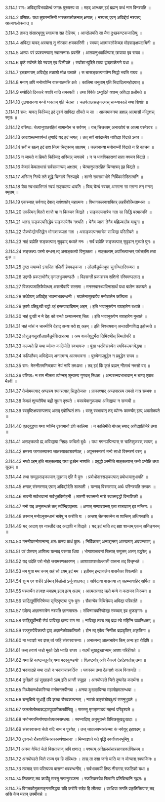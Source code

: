 3.114.1
रामः:
अविद्याविभवप्रोत्थं जगतः पुरुषस्य वा ।
महद् आन्ध्यम् इदं ब्रह्मन् कथं नाम विनश्यति ॥


3.114.2
वसिष्ठः:
यथा तुषारनलिनी भास्करालोकनात् क्षणात् ।
नश्यत्य् एवम् अविद्येयं नश्यत्य् आत्मावलोकनात् ॥


3.114.3
तावत् संसारभृगुषु स्वात्मना सह देहिनम् ।
आन्दोलयति सा यैषा दुःखकण्टकजालिषु ॥


3.114.4
अविद्या यावद् अस्यास् तु नोत्पन्ना क्षयकारिणी ।
स्वयम् आत्मावलोकेच्छा मोहसङ्क्षयदायिनी ॥


3.114.5
अस्याः परं प्रपश्यन्त्यास् स्वात्मनाशः प्रवर्तते ।
आतपानुभवार्थिन्याश् छायाया इव राघव ॥


3.114.6
दृष्टे सर्वगते देवे स्वयम् एव विलीयते ।
सर्वाशाभ्युदिते छाया द्वादशार्कगणे यथा ॥


3.114.7
इच्छामात्रम् अविद्येह तन्नाशो मोक्ष उच्यते ।
स चासङ्कल्पमात्रेण सिद्धो भवति राघव ॥


3.114.8
मनाग् अपि मनोव्योम्नि वासनातमसि क्षते ।
कालिमा तनुताम् एति चिदादित्यमहोदयात् ॥


3.114.9
यथोदिते दिनकरे क्वापि याति तमस्वती ।
तथा विवेके ऽभ्युदिते क्वाप्य् अविद्या प्रलीयते ॥


3.114.10
दृढवासनया बन्धो घनताम् एति चेतसः ।
चलवेतालसङ्कल्पस् सन्ध्याकाले यथा शिशोः ॥


3.114.11
रामः:
यावत् किञ्चिद् इदं दृश्यं साविद्या क्षीयते च सा ।
आत्मभावनया ब्रह्मन्न् आत्मासौ कीदृशस् स्मृतः ॥


3.114.12
वसिष्ठः:
चेत्यानुपातरहितं सामान्येन च सर्वगम् ।
यच् चित्तत्त्वम् अनाख्येयं स आत्मा परमेश्वरः ॥


3.114.13
आब्रह्मस्तम्बपर्यन्तं तृणादि यद् इदं जगत् ।
तत् सर्वं सर्वदात्मैव नाविद्या विद्यते ऽनघ ॥


3.114.14
सर्वं च खल्व् इदं ब्रह्म नित्यं चिद्घनम् अक्षयम् ।
कल्पनान्या मनोनाम्नी विद्यते न हि काचन ॥


3.114.15
न जायते न म्रियते किञ्चिद् अस्मिञ् जगत्त्रये ।
न च भावविकाराणां सत्ता क्वचन विद्यते ॥


3.114.16
केवलं केवलाभासं सर्वसामान्यम् अक्षतम् ।
चेत्यानुपातरहितं चिन्मात्रम् इह विद्यते ॥


3.114.17
अस्मिन् नित्ये तते शुद्धे चिन्मात्रे निरुपद्रवे ।
शान्ते समसमाभोगे निर्विकारोदितात्मनि ॥


3.114.18
यैषा स्वभावाभिगतं स्वयं सङ्कल्प्य धावति ।
चिच् चेत्यं स्वयम् अम्लाना सा म्लाना तन् मनस् स्मृतम् ॥


3.114.19
एकस्मात् सर्वगाद् देवात् सर्वशक्तेर् महात्मनः ।
विभागकलनाशक्तिर् लहरीवोत्थिताम्भसः ॥


3.114.20
एकस्मिन् वितते शान्ते या न किञ्चन विद्यते ।
सङ्कल्पमात्रेण गता सा सिद्धिं परमात्मनि ॥


3.114.21
अतस् सङ्कल्पसिद्धेयं सङ्कल्पेनैव नश्यति ।
येनैव जाता तेनैव वह्निज्वालेव वायुना ॥


3.114.22
पौरुषोद्योगसिद्धेन भोगाशारूपतां गता ।
असङ्कल्पनमात्रेण साविद्या परिलीयते ॥


3.114.23
नाहं ब्रह्मेति सङ्कल्पात् सुदृढाद् बध्यते मनः ।
सर्वं ब्रह्मेति सङ्कल्पात् सुदृढान् मुच्यते पुनः ॥


3.114.24
सङ्कल्पः परमो बन्धस् त्व् असङ्कल्पो विमुक्तता ।
सङ्कल्पम् अवजित्यान्तर् यथेच्छसि तथा कुरु ॥


3.114.25
दृष्टा मयाम्बरे ऽत्रास्ति नलिनी हेमपङ्कजा ।
लोलवैडूर्यमधुपा सुगन्धितदिगम्बरा ॥


3.114.26
उद्दण्डैः प्रकटाभोगैर् मृणालभुजमण्डलैः ।
विहसन्ती प्रकाशस्य शशिनो रश्मिमण्डलात् ॥


3.114.27
विकल्पजालिकैवेत्थम् असत्यैवापि सत्समा ।
मनस्स्वास्थ्यविनाशार्थं यथा बालेन कल्प्यते ॥


3.114.28
तथैवेयम् अविद्येह भावनाभवबन्धनी ।
चपलेनासुखायैव मनोबालेन कल्पिता ॥


3.114.29
कृशो ऽतिदुःखी बद्धो ऽहं हस्तपादादिमान् अहम् ।
इति भावानुरूपेण व्यवहारेण बध्यते ॥


3.114.30
नाहं दुःखी न मे देहः को बन्धो ऽस्यात्मनश् चितः ।
इति भावानुरूपेण व्यवहारेण मुच्यते ॥


3.114.31
नाहं मांसं न चास्थीनि देहाद् अन्यः परो ह्य् अहम् ।
इति निश्चयवान् अन्तःक्षीणाविद्य इहोच्यते ॥


3.114.32
प्रोत्तुङ्गसुरशैलाग्रवैडूर्यशिखरप्रभा ।
अथ वार्कांशुदुर्भेदा तिमिरश्रीस् स्थितोपरि ॥


3.114.33
कल्प्यते हि यथा व्योम्नः कालिमेति स्वभावजः ।
पुंसा धरणिसंस्थेन स्वविकल्पनयेद्धया ॥


3.114.34
कल्पितैवम् अविद्येयम् अनात्मन्य् आत्मभावना ।
पुरुषेणाप्रबुद्धेन न प्रबुद्धेन राघव ॥


3.114.35
रामः:
मेरुनीलमणिच्छाया नेयं नापि तमःप्रभा ।
तद् इदं किं कृतं ब्रह्मन् नीलत्वं नभसो वद ॥


3.114.36
वसिष्ठः:
न राम नीलता व्योम्नश् शून्यस्य गुणवत् स्थिता ।
अन्यरत्नप्रभाभावान् न चाप्य् एषात्र मैरवी ॥


3.114.37
तेजोमयत्वाद् अण्डस्य स्फारत्वात् सिद्धतेजसः ।
प्राकाश्याद् अण्डपारस्य तमसो नात्र सम्भवः ॥


3.114.38
केवलं शून्यतैवैषा बह्वी सुभग दृश्यते ।
वयस्येवानुरूपाया अविद्याया न सन्मयी ॥


3.114.39
स्वदृष्टिक्षयसम्पत्ताव् असद् एवोत्थितं तमः ।
वस्तु स्वभावात् तद् व्योम्नः कार्ष्ण्यम् इत्य् अवलोक्यते ॥


3.114.40
एतद्बुद्ध्या यथा व्योम्नि दृश्यमानो ऽपि कालिमा ।
न कालिमेति बोधस् स्याद् अविद्यातिमिरे तथा ॥


3.114.41
असङ्कल्पो ह्य् अविद्याया निग्रहः कथितो बुधैः ।
यथा गगनपद्मिन्यास् स चातिसुकरस् स्वयम् ॥


3.114.42
भ्रमस्य जागतस्यास्य जातस्याकाशवर्णवत् ।
अपुनस्स्मरणं मन्ये साधो विस्मरणं वरम् ॥


3.114.43
नष्टो ऽहम् इति सङ्कल्पाद् यथा दुःखेन नश्यति ।
प्रबुद्धो ऽस्मीति सङ्कल्पाज् जनो ऽभ्येति तथा सुखम् ॥


3.114.44
तथा सम्मूढसङ्कल्पान् मूढताम् एति वै पुनः ।
प्रबोधोदारसङ्कल्पात् प्रबोधायानुधावति ॥


3.114.45
क्षणात् संस्मरणाद् एषाम् अविद्योदेति शाश्वती ।
यत्नाद् विस्मरणाद् अर्थः परिनश्यति तत्त्वतः ॥


3.114.46
भावनी सर्वभावानां सर्वभूतविमोहनी ।
तारणी स्वात्मनो नाशे स्वात्मवृद्धौ विनाशिकी ॥


3.114.47
मनो यद् अनुसन्धत्ते तत् सर्वेन्द्रियवृत्तयः ।
क्षणात् सम्पादयन्त्य् एता राजाज्ञाम् इव मन्त्रिणः ॥


3.114.48
तस्मान् मनोऽनुसन्धानं भावेषु न करोति यः ।
अन्तश् चेतनयत्नेन स शान्तिम् अधिगच्छति ॥


3.114.49
यद् आदाव् एव नास्तीदं तद् अद्यापि न विद्यते ।
यद् इदं भाति तद् ब्रह्म शान्तम् एकम् अनिङ्गनम् ॥


3.114.50
मननीयमनोमानान्य् अतः कस्य कथं कुतः ।
निर्विकारम् अनाद्यन्तम् आस्यताम् अपयन्त्रणम् ॥


3.114.51
परं पौरुषम् आश्रित्य यत्नाद् परमया धिया ।
भोगाशाभावनां चित्तात् समूलम् अलम् उद्धरेत् ॥


3.114.52
यद् उदेति परो मोहो जरामरणकारणम् ।
आशापाशशतोल्लासी वासना तद् विजृम्भते ॥


3.114.53
मम पुत्रा मम धनम् अहं सो ऽयम् इदं मम ।
इतीयम् इन्द्रजालेन वासनैका विवल्गति ॥


3.114.54
शून्य एव शरीरे ऽस्मिन् विलोलो ऽर्जुनवातवत् ।
अविद्यया वासनया त्व् अहम्भावाहिर् अर्पितः ॥


3.114.55
परमार्थेन तत्त्वज्ञ ममाहम् इदम् इत्य् अलम् ।
आत्मतत्त्वाद् ऋते मन्ये न कदाचन किञ्चन ॥


3.114.56
साद्रिद्यूर्वीगिरिश्रेण्या सृष्टिदृष्ट्या पुनः पुनः ।
सैवान्येव विचित्रेयम् अविद्या परिवर्तते ॥


3.114.57
उदेत्य् अज्ञानमात्रेण नश्यति ज्ञानमात्रतः ।
संविन्मात्रपरिच्छेद्या रज्ज्वाम् इव भुजङ्गमः ॥


3.114.58
साद्रिद्यूर्वीनदी सेयं याविद्या ज्ञस्य राम सा ।
नाविद्या तस्य तद् ब्रह्म स्वे महिम्नि व्यवस्थितम् ॥


3.114.59
रज्जुसर्पविकल्पौ द्वाव् अज्ञानैकोपकल्पितौ ।
ज्ञेन त्व् एकैव निर्णीता ब्रह्मदृष्टिर् अकृत्रिमा ॥


3.114.60
मा भवाज्ञो भव ज्ञस् त्वं जहि संसारवासनाः ।
अनात्मन्य् आत्मभावेन किम् अन्य इव रोदिषि ॥


3.114.61
कस् तवायं जडो मूको देहो भवति राघव ।
यदर्थं सुखदुःखाभ्याम् अवशः परिहीयते ॥


3.114.62
यथा हि काष्ठजतुनोर् यथा बदरकुण्डयोः ।
श्लिष्टयोर् अपि नैकत्वं देहदेहवतोस् तथा ॥


3.114.63
भस्त्रादाहे यथा दाहो न भस्त्रान्तरवर्तिनः ।
पवनस्य तथा देहनाशे नात्म विनश्यति ॥


3.114.64
दुःखितो ऽहं सुखाढ्यो ऽहम् इति भ्रान्ती रघूद्वह ।
अनयोपहते चित्ते दुष्पारेह कदर्थना ॥


3.114.65
मिथ्यैवानर्थकारिण्या मनोमननपीनया ।
अनया दुःखदायिन्या महामोहमलान्धया ॥


3.114.66
चन्द्रबिम्बे सुधार्द्रे ऽपि कृत्वा रौरवकल्पनाम् ।
नारकं दाहसंशोषदुःखं समनुभूयते ॥


3.114.67
जललोलोच्चकल्हारपुष्पशीतलवीचिषु ।
सरस्सु मृगतृष्णाढ्यं महत्त्वं परिदृश्यते ॥


3.114.68
नभोनगरनिर्माणपातोत्पतनसम्भ्रमाः ।
स्वप्नादिष्व् अनुभूयन्ते विचित्रसुखदुःखदाः ॥


3.114.69
संसारवासना चेतो यदि नाम न पूरयेत् ।
तज् जाग्रत्स्वप्नसंरम्भाः कं नयेयुर् इहापदम् ॥


3.114.70
दृश्यन्ते रौरवावीचिनरकानर्थशासनाः ।
मिथ्याज्ञाने गते वृद्धिं स्वर्गोपवनभूमिषु ॥


3.114.71
अनया वेधितं चेतो बिसतन्ताव् अपि क्षणात् ।
पश्यत्य् अखिलसंसारसागरावर्तविभ्रमम् ॥


3.114.72
अनयोपहते चित्ते राज्य एव हि संस्थितः ।
तास् ता दशा जनो याति या न योग्याश् श्वपाकिनः ॥


3.114.73
तस्माद् राम परित्यज्य वासनां भवबन्धनीम् ।
सर्वभावमयीं तिष्ठ नीरागस् स्फटिको यथा ॥


3.114.74
तिष्ठतस् तव कार्येषु मास्तु रागानुरञ्जना ।
स्फटिकस्येव चित्राणि प्रतिबिम्बानि गृह्णतः ॥


3.114.75
विगतकौतुकसङ्गसमिद्धया यदि करोषि सदैव हि लीलया ।
वरधिया जगति प्रकृतिक्रियास् तद् असि केन महान् उपमीयसे ॥

